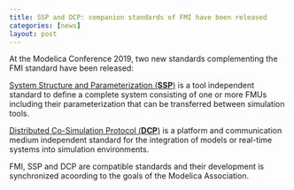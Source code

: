 ```yaml
---
title: SSP and DCP: companion standards of FMI have been released
categories: [news]
layout: post
---
```


At the Modelica Conference 2019, two new standards complementing the FMI standard have been released: 

[System Structure and Parameterization (**SSP**)](https://ssp-standard.org/) is a tool independent standard to define a complete system consisting of one or more FMUs including their parameterization that can be transferred between simulation tools. 

[Distributed Co-Simulation Protocol (**DCP**)](https://dcp-standard.org/) is a platform and communication medium independent standard for the integration of models or real-time systems into simulation environments.

FMI, SSP and DCP are compatible standards and their development is synchronized acoording to the goals of the Modelica Association.
